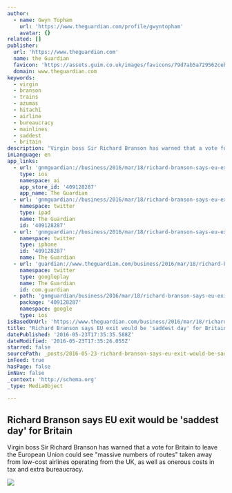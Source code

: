 ```yaml
---
author:
  - name: Gwyn Topham
    url: 'https://www.theguardian.com/profile/gwyntopham'
    avatar: {}
related: []
publisher:
  url: 'https://www.theguardian.com'
  name: the Guardian
  favicon: 'https://assets.guim.co.uk/images/favicons/79d7ab5a729562cebca9c6a13c324f0e/32x32.ico'
  domain: www.theguardian.com
keywords:
  - virgin
  - branson
  - trains
  - azumas
  - hitachi
  - airline
  - bureaucracy
  - mainlines
  - saddest
  - britain
description: 'Virgin boss Sir Richard Branson has warned that a vote for Britain to leave the European Union could see "massive numbers of routes" taken away from low-cost airlines operating from the UK, as well as onerous costs in tax and extra bureaucracy.'
inLanguage: en
app_links:
  - url: 'gnmguardian://business/2016/mar/18/richard-branson-says-eu-exit-would-be-saddest-day-for-britain-european-union-virgin?contenttype=Article&source=applinks'
    type: ios
    namespace: ai
    app_store_id: '409128287'
    app_name: The Guardian
  - url: 'gnmguardian://business/2016/mar/18/richard-branson-says-eu-exit-would-be-saddest-day-for-britain-european-union-virgin?contenttype=Article&source=twitter'
    namespace: twitter
    type: ipad
    name: The Guardian
    id: '409128287'
  - url: 'gnmguardian://business/2016/mar/18/richard-branson-says-eu-exit-would-be-saddest-day-for-britain-european-union-virgin?contenttype=Article&source=twitter'
    namespace: twitter
    type: iphone
    id: '409128287'
    name: The Guardian
  - url: 'guardian://www.theguardian.com/business/2016/mar/18/richard-branson-says-eu-exit-would-be-saddest-day-for-britain-european-union-virgin'
    namespace: twitter
    type: googleplay
    name: The Guardian
    id: com.guardian
  - path: 'gnmguardian/business/2016/mar/18/richard-branson-says-eu-exit-would-be-saddest-day-for-britain-european-union-virgin?contenttype=Article&source=google'
    package: '409128287'
    namespace: google
    type: ios
isBasedOnUrl: 'https://www.theguardian.com/business/2016/mar/18/richard-branson-says-eu-exit-would-be-saddest-day-for-britain-european-union-virgin'
title: "Richard Branson says EU exit would be 'saddest day' for Britain"
datePublished: '2016-05-23T17:35:35.588Z'
dateModified: '2016-05-23T17:35:26.055Z'
starred: false
sourcePath: _posts/2016-05-23-richard-branson-says-eu-exit-would-be-saddest-day-for-brit.md
inFeed: true
hasPage: false
inNav: false
_context: 'http://schema.org'
_type: MediaObject

---
```

<article style=""><h1>Richard Branson says EU exit would be 'saddest day' for Britain</h1><p>Virgin boss Sir Richard Branson has warned that a vote for Britain to leave the European Union could see "massive numbers of routes" taken away from low-cost airlines operating from the UK, as well as onerous costs in tax and extra bureaucracy.</p><img src="https://i.guim.co.uk/img/media/7c1c98e569f415dcf68a7a211292e785c2c4fb7c/0_92_4000_2401/master/4000.jpg?w=1200&amp;q=55&amp;auto=format&amp;usm=12&amp;fit=max&amp;s=8bdf9c6aac9351edc2989ea33958b4d9" /></article>